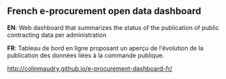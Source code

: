 ## French e-procurement open data dashboard

**EN**: Web dashboard that summarizes the status of the publication of public contracting data per administration

**FR**: Tableau de bord en ligne proposant un aperçu de l'évolution de la publication des données liées à la commande publique.

http://colinmaudry.github.io/e-procurement-dashboard-fr/
